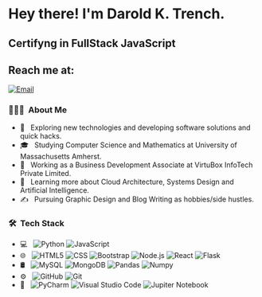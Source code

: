 

<h1> Hey there! I'm Darold K. Trench.</h1>
<h2> Certifyng in FullStack JavaScript </h2>


## Reach me at: 
[![Email](https://img.shields.io/badge/darold.trench@gmail.com-Email-EA4335?style=for-the-badge&logo=gmail&logoColor=white&labelColor=101010)](mailto:darold.trench@gmail.com)
</br>



<h3> 👨🏻‍💻 &nbsp;About Me </h3>

- 🤔 &nbsp; Exploring new technologies and developing software solutions and quick hacks.
- 🎓 &nbsp; Studying Computer Science and Mathematics at University of Massachusetts Amherst.
- 💼 &nbsp; Working as a Business Development Associate at VirtuBox InfoTech Private Limited.
- 🌱 &nbsp; Learning more about Cloud Architecture, Systems Design and Artificial Intelligence.
- ✍️ &nbsp; Pursuing Graphic Design and Blog Writing as hobbies/side hustles.
<h3> 🛠 &nbsp;Tech Stack</h3>

- 💻 &nbsp;
  ![Python](https://img.shields.io/badge/-Python-202020?style=plastic&logo=python&logoColor=33F703)
  ![JavaScript](https://img.shields.io/badge/-JavaScript-5F5F5F?style=plastic&logo=javascript&logoColor=FF8000)
- 🌐 &nbsp;
  ![HTML5](https://img.shields.io/badge/-HTML5-202020?style=plastic&logo=HTML5&logoColor=33F703)
  ![CSS](https://img.shields.io/badge/-CSS-black?style=plastic&logo=CSS3&logoColor=1572B6)
  ![Bootstrap](https://img.shields.io/badge/-Bootstrap-red?style=plastic&logo=bootstrap&logoColor=563D7C)
  ![Node.js](https://img.shields.io/badge/-Node.js-ff69b4?style=plastic&logo=node.js)
  ![React](https://img.shields.io/badge/-React-black?style=plastic&logo=react)
  ![Flask](https://img.shields.io/badge/-Flask-green?style=plastic&logo=flask)
- 🛢 &nbsp;
  ![MySQL](https://img.shields.io/badge/-MySQL-202020?style=plastic&logo=mysql&logoColor=33F703)
  ![MongoDB](https://img.shields.io/badge/-MongoDB-lightgrey?style=plastic&logo=mongodb)
  ![Pandas](https://img.shields.io/badge/-Pandas-green?style=plastic&logo=pandas)
  ![Numpy](https://img.shields.io/badge/-Numpy-green?style=plastic&logo=numpy)
- ⚙️ &nbsp;
  ![GitHub](https://img.shields.io/badge/-GitHub-202020?style=plastic&logo=github&logoColor=33F703)
  ![Git](https://img.shields.io/badge/-Git-blue?style=plastic&logo=git)
- 🔧 &nbsp;
  ![PyCharm](https://img.shields.io/badge/-Py%20Charm-202020?style=plastic&logo=python&logoColor=33F703)
  ![Visual Studio Code](https://img.shields.io/badge/-Visual%20Studio%20Code-202020?style=plastic&logo=visual-studio-code&logoColor=33F703)
  ![Jupiter Notebook](https://img.shields.io/badge/-Jupiter%20Notebook-FF8000?style=plastic&logo=jupiter-Notebook-&logoColor=FF8000)


<br/>


